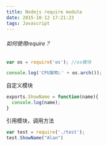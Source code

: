 ```yaml
---
title: Nodejs require module
date: 2015-10-12 17:21:23
tags: Javascript
---
```

###### 如何使用require？
```js
var os = require('os'); //os模块

console.log('CPU架构:' + os.arch());
```
自定义模块
```js
exports.ShowName = function(name){
  console.log(name);
}
```
引用模块，调用方法
```js
var test = require('./test');
test.ShowName("Alan")
```